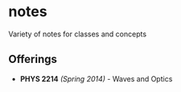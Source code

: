 # notes #

Variety of notes for classes and concepts

## Offerings ##
- **PHYS 2214** *(Spring 2014)* - Waves and Optics
